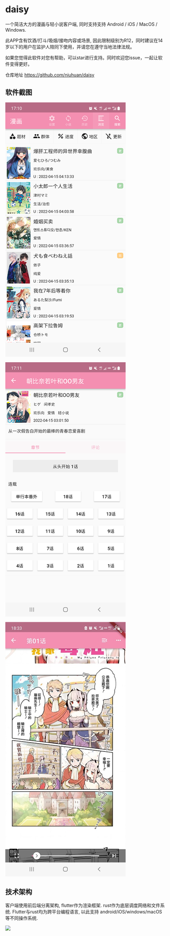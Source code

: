daisy
=====

一个简洁大方的漫画与轻小说客户端, 同时支持支持 Android / iOS / MacOS / Windows.

此APP含有饮酒/打斗/吸烟/接吻内容或场景, 因此限制级别为R12，同时建议在14岁以下的用户在监护人陪同下使用，并请您在遵守当地法律法规。

如果您觉得此软件对您有帮助，可以star进行支持。同时欢迎您issue，一起让软件变得更好。

仓库地址 https://github.com/niuhuan/daisy

## 软件截图

![](images/st01.png)

![](images/st02.png)

![](images/st03.jpg)

## 技术架构

客户端使用前后端分离架构, flutter作为渲染框架. rust作为底层调度网络和文件系统. Flutter与rust均为跨平台编程语言, 以此支持 android/iOS/windows/macOS 等不同操作系统.

![](https://raw.githubusercontent.com/fzyzcjy/flutter_rust_bridge/master/book/logo.png)

